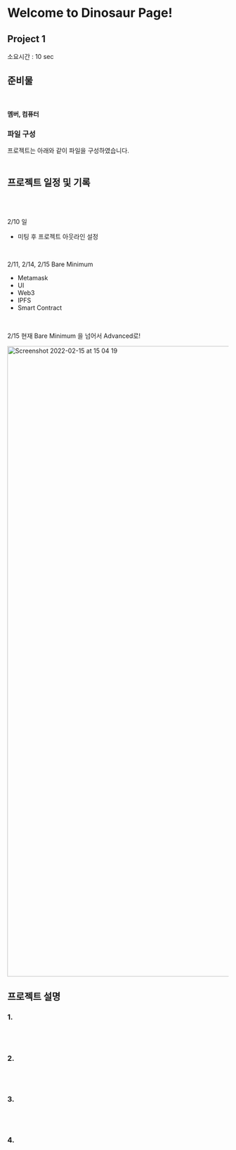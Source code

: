 
# Welcome to Dinosaur Page!

## Project 1
소요시간 : 10 sec

## 준비물
<br>
<br>
<b>멤버, 컴퓨터</b><br>



### 파일 구성
프로젝트는 아래와 같이 파일을 구성하였습니다.
<br>
<br>

## 프로젝트 일정 및 기록
<br>
<br>

2/10 일
- 미팅 후 프로젝트 아웃라인 설정
<br>

2/11, 2/14, 2/15 
Bare Minimum
- Metamask
- UI
- Web3
- IPFS
- Smart Contract

<br>

2/15 현재 
Bare Minimum 을 넘어서 Advanced로!

<img width="1436" alt="Screenshot 2022-02-15 at 15 04 19" src="https://user-images.githubusercontent.com/62411918/154002267-03864cb0-2619-4eae-9b2a-830108c8000c.png">
<br>



## 프로젝트 설명

### 1. 


<br>
<br>

### 2. 

<br>
<br>

### 3. 


<br>
<br>

### 4.

<br>
<br>



